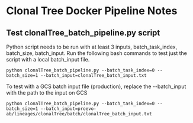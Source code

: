 # Clonal Tree Docker Pipeline Notes

## Test clonalTree_batch_pipeline.py script

Python script needs to be run with at least 3 inputs, batch_task_index, batch_size, batch_input. Run the following bash commands to test just the script with a local batch_input file.
```
python clonalTree_batch_pipeline.py --batch_task_index=0 --batch_size=1 --batch_input=clonalTree_batch_input.txt
```

To test with a GCS batch input file (production), replace the --batch_input with the path to the input on GCS
```
python clonalTree_batch_pipeline.py --batch_task_index=0 --batch_size=1 --batch_input=proevo-ab/lineages/clonalTree/batch/clonalTree_batch_input.txt
```